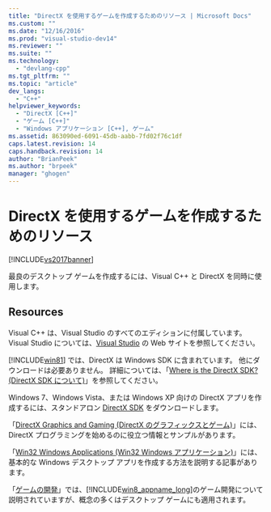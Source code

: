 ```yaml
---
title: "DirectX を使用するゲームを作成するためのリソース | Microsoft Docs"
ms.custom: ""
ms.date: "12/16/2016"
ms.prod: "visual-studio-dev14"
ms.reviewer: ""
ms.suite: ""
ms.technology: 
  - "devlang-cpp"
ms.tgt_pltfrm: ""
ms.topic: "article"
dev_langs: 
  - "C++"
helpviewer_keywords: 
  - "DirectX [C++]"
  - "ゲーム [C++]"
  - "Windows アプリケーション [C++], ゲーム"
ms.assetid: 863090ed-6091-45db-aabb-7fd02f76c1df
caps.latest.revision: 14
caps.handback.revision: 14
author: "BrianPeek"
ms.author: "brpeek"
manager: "ghogen"
---
```

# DirectX を使用するゲームを作成するためのリソース
[!INCLUDE[vs2017banner](../assembler/inline/includes/vs2017banner.md)]

最良のデスクトップ ゲームを作成するには、Visual C\+\+ と DirectX を同時に使用します。  
  
## Resources  
 Visual C\+\+ は、Visual Studio のすべてのエディションに付属しています。  Visual Studio については、[Visual Studio](http://www.visualstudio.com/) の Web サイトを参照してください。  
  
 [!INCLUDE[win81](../misc/includes/win81_md.md)] では、DirectX は Windows SDK に含まれています。  他にダウンロードは必要ありません。  詳細については、「[Where is the DirectX SDK? \(DirectX SDK について\)](http://msdn.microsoft.com/library/windows/desktop/ee663275.aspx)」を参照してください。  
  
 Windows 7、Windows Vista、または Windows XP 向けの DirectX アプリを作成するには、スタンドアロン [DirectX SDK](http://www.microsoft.com/download/details.aspx?displaylang=en&id=6812) をダウンロードします。  
  
 「[DirectX Graphics and Gaming \(DirectX のグラフィックスとゲーム\)](http://msdn.microsoft.com/library/windows/desktop/ee663274\(v=vs.85\).aspx)」には、DirectX プログラミングを始めるのに役立つ情報とサンプルがあります。  
  
 「[Win32 Windows Applications \(Win32 Windows アプリケーション\)](../windows/windows-desktop-applications-cpp.md)」には、基本的な Windows デスクトップ アプリを作成する方法を説明する記事があります。  
  
 「[ゲームの開発](http://msdn.microsoft.com/library/windows/apps/hh452744.aspx)」では、[!INCLUDE[win8_appname_long](../build/includes/win8_appname_long_md.md)]のゲーム開発について説明されていますが、概念の多くはデスクトップ ゲームにも適用されます。